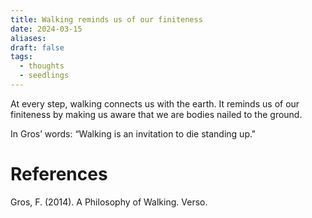 ```yaml
---
title: Walking reminds us of our finiteness
date: 2024-03-15
aliases: 
draft: false
tags:
  - thoughts
  - seedlings
---
```

At every step, walking connects us with the earth. It reminds us of our finiteness by making us aware that we are bodies nailed to the ground.

In Gros’ words: “Walking is an invitation to die standing up."

# References

Gros, F. (2014). A Philosophy of Walking. Verso.
